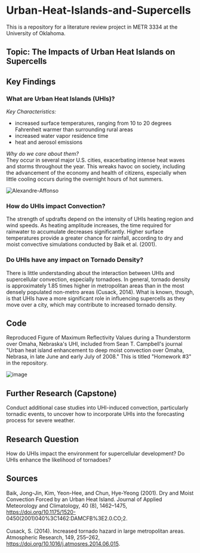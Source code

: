 # Urban-Heat-Islands-and-Supercells

This is a repository for a literature review project in METR 3334 at the University of Oklahoma.

## Topic: The Impacts of Urban Heat Islands on Supercells

## Key Findings

### What are Urban Heat Islands (UHIs)?
*Key Characteristics:*
* increased surface temperatures, ranging from 10 to 20 degrees Fahrenheit warmer than surrounding rural areas
* increased water vapor residence time
* heat and aerosol emissions

*Why do we care about them?* <br>
They occur in several major U.S. cities, exacerbating intense heat waves and storms throughout the year. This wreaks havoc on society, including the advancement of the economy and health of citizens, especially when little cooling occurs during the overnight hours of hot summers.

![Alexandre-Affonso](https://user-images.githubusercontent.com/89586662/234395890-45329584-ef95-49b0-9a3a-5c2a3ded3d63.jpg)

### How do UHIs impact Convection?
The strength of updrafts depend on the intensity of UHIs heating region and wind speeds. As heating amplitude increases, the time required for rainwater to accumulate decreases significantly. Higher surface temperatures provide a greater chance for rainfall, according to dry and moist convective simulations conducted by Baik et al. (2001).

### Do UHIs have any impact on Tornado Density?
There is little understanding about the interaction between UHIs and supercellular convection, especially tornadoes. In general, tornado density is approximately 1.85 times higher in metropolitan areas than in the most densely populated non-metro areas (Cusack, 2014). What is known, though, is that UHIs have a more significant role in influencing supercells as they move over a city, which may contribute to increased tornado density.

## Code
Reproduced Figure of Maximum Reflectivity Values during a Thunderstorm over Omaha, Nebraska's UHI, included from Sean T. Campbell's journal "Urban heat island enhancement to deep moist convection over Omaha, Nebrasa, in late June and early July of 2008." This is titled "Homework #3" in the repository.

![image](https://user-images.githubusercontent.com/89586662/234396527-c445696c-54da-4edd-84cf-3839bfe7127d.png)

## Further Research (Capstone)
Conduct additional case studies into UHI-induced convection, particularly tornadic events, to uncover how to incorporate UHIs into the forecasting process for severe weather.

## Research Question
How do UHIs impact the environment for supercellular development? Do UHIs enhance the likelihood of tornadoes?

## Sources
Baik, Jong-Jin, Kim, Yeon-Hee, and Chun, Hye-Yeong (2001). Dry and Moist Convection Forced by an Urban Heat Island. Journal   of Applied Meteorology and Climatology, 40 (8), 1462–1475, https://doi.org/10.1175/1520-                                   0450(2001)040%3C1462:DAMCFB%3E2.0.CO;2. <br> <br>
Cusack, S. (2014). Increased tornado hazard in large metropolitan areas. Atmospheric Research, 149, 255–262,                 https://doi.org/10.1016/j.atmosres.2014.06.015.
